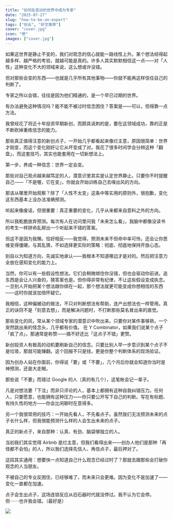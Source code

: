 ```yaml
---
title: "如何在变动的世界中成为专家"
date: "2025-07-27"
slug: "how-to-be-an-expert"
tags: ["创业", "好文推荐"]
cover: "cover.jpg"
icon: "😎"
images: ["cover.jpg"]
---
```

如果这世界是静止不变的，我们对观念的信心就能一路线性上升。某个想法经得起越多样、越严格的考验，就越可能是真的。许多人其实默默相信这一点——对「人性」这种变化不大的领域来说，这么想或许没错。



但对那些会变的东西——也就是几乎所有其他事物——你就不能再这样信任自己的判断了。



专家之所以会错，往往是因为他们精通的，是一个早已过期的世界。



有办法避免这种情况吗？能不能不被过时信念困住？答案是——可以，但得靠一点方法。



我曾经花了将近十年投资早期新创，而颇具讽刺的是，要在这领域成功，靠的正是不断砍掉重练信念的能力。



那些真正值得注意的新创点子，一开始几乎都看起来像烂主意，原因很简单：世界才刚变，而这个变化刚好让它从坏变成了对。我花了很多时间学会分辨这种「翻盘」，而这套技巧，其实也能套用在一切新想法上。



第一步，养成一种信念：世界一定会变。



那些对自己观点越来越笃定的人，潜意识里其实是认定世界静止。只要你不时提醒自己——「不是喔，它在变」，你就会开始训练自己去嗅出风的方向。



那该从哪里开始观察？除了「人性不太变」这条中等实用的原则外，很抱歉，变化这东西基本上没办法准确预测。



听起来像废话，但很重要：真正重要的变化，几乎从来都来自意料之外的方向。



所以我乾脆放弃预测。每次有人在访问里问我「未来怎么看」，我脑中都像没读书的考生一样拼命乱掰出一个听起来不错的答案。



但这不是因为我懒。恰好相反——我觉得，预测未来不但命中率可怜，还会让你思维变得僵硬。与其乱猜，不如选择更实际的策略：彻底、彻底地保持开放心态。



别自以为知道方向，先诚实地承认——我根本不知道哪边才是对的。然后把注意力全放在感知变化的能力上。



当然，你可以有一些假设性想法。它们会稍微绑住你没错，但也会驱动你前进。追东西是会让人兴奋的，猜答案也是。但你得非常有纪律，不让这些假设变成执念。
一旦别人开始把某个想法跟你绑在一起，那个想法就更可能变成你想相信的东西——这时你就该加倍怀疑它。



我相信，这种偏被动的做法，不只对判断想法有帮助，连产出想法也一样管用。真正的诀窍不是「刻意去想」，而是解决问题时，不打断那些莫名冒出来的直觉。



那些变化的风，常从某个领域专家的潜意识中吹出来。只要你对某件事够熟，一个突然跳出来的怪念头，几乎都有价值。
在 Y Combinator，如果我们说某个点子「疯了点」，那通常是称赞——搞不好还比「这点子不错」更赞。



新创投资人有极高的动机要刷新自己的信念。只要比别人早一步意识到某个点子不是垃圾，那就可能赚翻。这个回报不只是钱，更是你整个判断体系的现场验证。



因为创办人站在你面前，你得说「要」或「不要」，几个月后你就会知道你当时是神预测，还是大走眼。



那些说「不要」而错过 Google 的人（真的有几个），这笔帐会记一辈子。



凡是对想法要「下注」而非只评论的人，基本上都拥有这种自我纠错压力。任何人，只要愿意，也能拥有这种压力——你只要公开写下自己的判断。写在有标题、有持久性的地方——你会比闲聊时在意得多。



另一个我很常用的技巧：一开始先看人，不先看点子。虽然我们无法预测未来的点子长什么样，但我很能预测什么样的人会生出未来的点子。



真正的新点子，来自那种：认真、有劲、脑袋够独立的人。



当初我们其实觉得 Airbnb 是烂主意，但我们看得出来——创办人他们是那种「再怪都不会怕」的人，所以我们选择先信人、再信点子，最后押对了。



这招其实通用：想要快一点知道自己什么观念已经过时了？那就去跟那些会打破你观念的人当朋友。



不被自己的专业反困住，已经够难了，而未来只会更难。因为变化不是加速了——变化一直都在加速。



点子会生出点子，这场连锁反应从旧石器时代就没停过。我不认为它会停。
但⋯⋯也许我会错。（最好是）




![](https://prod-files-secure.s3.us-west-2.amazonaws.com/112d0858-5090-4d34-a606-b75eb8d65fd2/46476355-9cf3-4e99-9b7a-3531bc426380/1000202064.png?X-Amz-Algorithm=AWS4-HMAC-SHA256&X-Amz-Content-Sha256=UNSIGNED-PAYLOAD&X-Amz-Credential=ASIAZI2LB4662N37C2WH%2F20251005%2Fus-west-2%2Fs3%2Faws4_request&X-Amz-Date=20251005T134315Z&X-Amz-Expires=3600&X-Amz-Security-Token=IQoJb3JpZ2luX2VjENz%2F%2F%2F%2F%2F%2F%2F%2F%2F%2FwEaCXVzLXdlc3QtMiJIMEYCIQDRj3QBivnzpzNQ4qX76AumtngNjxb2GQnhKy2ZyzC1HQIhAK%2FyCXPDRSLcrOnq8n5HdEEFUnFP%2BQU7W053EM7VnvPVKv8DCHQQABoMNjM3NDIzMTgzODA1IgwEMp5b2nKXB2rTtGgq3AP0euLSCvzrpCKSIuooG69cJXDZ1Xw5zUlZ1lLfkayMA%2BOfaK9UEzAcnmZkUY0TpN6xE9YaJZB0rwSIog4Klq7wxOjCsnBYhet8mB3dSTJLtno0%2FCzNmzYuJE6DHvnzI86eTKtnoVOdOHkFcLTAEg5rL7Q%2BRiskJQ6NHau0cdCPZklN0eU3JRFOOIrx9YPLt9p9IjawPW1EE7E9fwEkHae%2F7PCEsGqewxWZWiV%2Buu4CiN6UwQ5JOR07xbPGm1Nbzjaz%2Fh3f%2BPhkC%2F%2F1nG19iqfAcQbr9DsVNdDMn52obq7pAY2Xw%2BvLSs47eh3EE%2BpwRABIBSLq9PSxtK%2F7s3oXZKaciBsbs4QLhJu%2FIX8u46hvNRXy00ipesVvTXHVh5iaeoD7AYLMXDfNG9PfCf3%2BRzN%2B2WVEfNL%2Baja42CTvDzFHfURonhhqskq4oLICX5LF%2FKa2N%2FnSI9m0dRiPezohBGYt4kfsPfptB0hWAuhvWfIwaKhe%2F2l%2B607%2Bpdvkl%2FtNgUdPx80WIuaHyZKENcp2STVvX7cRRGDVgMgBcTf%2FCc6bAAgTGk4C9ZNkF3A%2B79%2Bf5%2FV%2Ffepkgkrd5ydjqZycdHREEfScFJHCPGl%2FnYLjRJdBbMqqtbbO%2FvFI059gZDDbqYnHBjqkAVj7rY8HZUarRfRJwdP3dTLIwOh8pJ%2B7Lv2UPdCUC5ICxQaVGmZY3WHxKQp3gYSi5n9ck3OiQD6ktkS4Hk7eL0gsJEsafTtHxclJ12J7FScgGQq2%2BIEDw6mwLwA0wQ25SECjb61gOkng77eaCTO%2FV%2BQSuR55RWyiwDkKr%2BEXUNT7Zaam1yffJCY53fgDmChhysnherbC%2FaM6NWy51CneUVLiAC4n&X-Amz-Signature=4cb6b8c56cd38cc12479498b94737962a45820891bee1a231bf724f4894ed997&X-Amz-SignedHeaders=host&x-amz-checksum-mode=ENABLED&x-id=GetObject)

